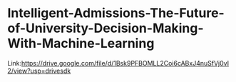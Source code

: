 # Intelligent-Admissions-The-Future-of-University-Decision-Making-With-Machine-Learning
Link:https://drive.google.com/file/d/1Bsk9PFBOMLL2Coi6cABxJ4nuSfVj0vI2/view?usp=drivesdk
